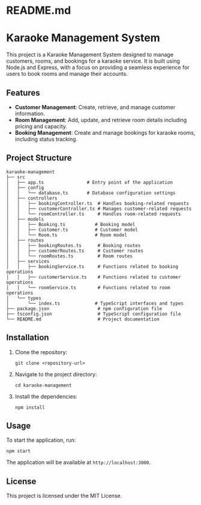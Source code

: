 # README.md

# Karaoke Management System

This project is a Karaoke Management System designed to manage customers, rooms, and bookings for a karaoke service. It is built using Node.js and Express, with a focus on providing a seamless experience for users to book rooms and manage their accounts.

## Features

- **Customer Management**: Create, retrieve, and manage customer information.
- **Room Management**: Add, update, and retrieve room details including pricing and capacity.
- **Booking Management**: Create and manage bookings for karaoke rooms, including status tracking.

## Project Structure

```
karaoke-management
├── src
│   ├── app.ts                # Entry point of the application
│   ├── config
│   │   └── database.ts       # Database configuration settings
│   ├── controllers
│   │   ├── bookingController.ts  # Handles booking-related requests
│   │   ├── customerController.ts # Manages customer-related requests
│   │   └── roomController.ts     # Handles room-related requests
│   ├── models
│   │   ├── Booking.ts           # Booking model
│   │   ├── Customer.ts          # Customer model
│   │   └── Room.ts              # Room model
│   ├── routes
│   │   ├── bookingRoutes.ts      # Booking routes
│   │   ├── customerRoutes.ts     # Customer routes
│   │   └── roomRoutes.ts         # Room routes
│   ├── services
│   │   ├── bookingService.ts     # Functions related to booking operations
│   │   ├── customerService.ts    # Functions related to customer operations
│   │   └── roomService.ts        # Functions related to room operations
│   └── types
│       └── index.ts             # TypeScript interfaces and types
├── package.json                  # npm configuration file
├── tsconfig.json                 # TypeScript configuration file
└── README.md                     # Project documentation
```

## Installation

1. Clone the repository:
   ```
   git clone <repository-url>
   ```
2. Navigate to the project directory:
   ```
   cd karaoke-management
   ```
3. Install the dependencies:
   ```
   npm install
   ```

## Usage

To start the application, run:
```
npm start
```

The application will be available at `http://localhost:3000`.

## License

This project is licensed under the MIT License.